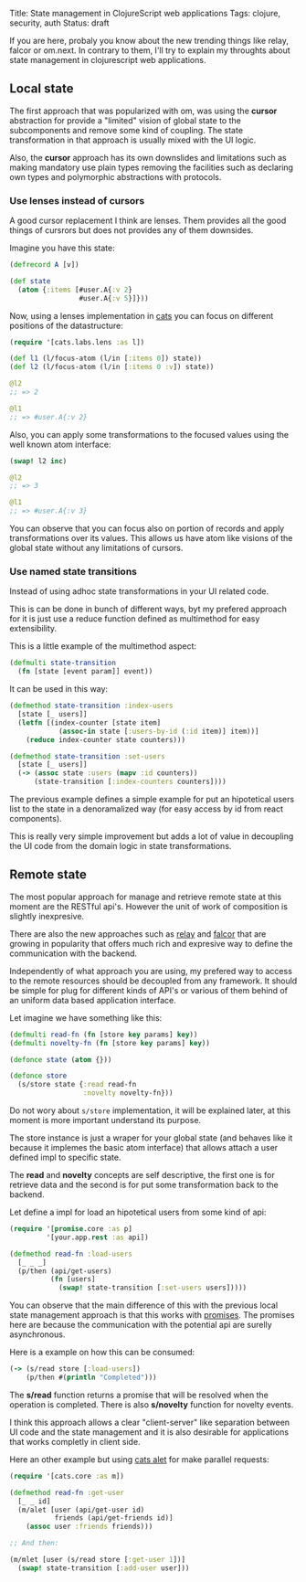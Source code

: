 Title: State management in ClojureScript web applications
Tags: clojure, security, auth
Status: draft

If you are here, probaly you know about the new trending things like relay,
falcor or om.next. In contrary to them, I'll try to explain my throughts about
state management in clojurescript web applications.


## Local state ##

The first approach that was popularized with om, was using the **cursor**
abstraction for provide a "limited" vision of global state to the subcomponents
and remove some kind of coupling. The state transformation in that approach
is usually mixed with the UI logic.

Also, the **cursor** approach has its own downslides and limitations such as
making mandatory use plain types removing the facilities such as declaring own
types and polymorphic abstractions with protocols.


### Use lenses instead of cursors ###

A good cursor replacement I think are lenses. Them provides all the good things
of cursrors but does not provides any of them downsides.

Imagine you have this state:

```clojure
(defrecord A [v])

(def state
  (atom {:items [#user.A{:v 2}
                 #user.A{:v 5}]}))
```

Now, using a lenses implementation in [cats][1] you can focus on different positions
of the datastructure:

```clojure
(require '[cats.labs.lens :as l])

(def l1 (l/focus-atom (l/in [:items 0]) state))
(def l2 (l/focus-atom (l/in [:items 0 :v]) state))

@l2
;; => 2

@l1
;; => #user.A{:v 2}
```

Also, you can apply some transformations to the focused values using the
well known atom interface:

```clojure
(swap! l2 inc)

@l2
;; => 3

@l1
;; => #user.A{:v 3}
```

You can observe that you can focus also on portion of records and apply
transformations over its values. This allows us have atom like visions of the
global state without any limitations of cursors.


### Use named state transitions ###

Instead of using adhoc state transformations in your UI related code.

This is can be done in bunch of different ways, byt my prefered approach for it
is just use a reduce function defined as multimethod for easy extensibility.

This is a little example of the multimethod aspect:

```clojure
(defmulti state-transition
  (fn [state [event param]] event))
```

It can be used in this way:

```clojure
(defmethod state-transition :index-users
  [state [_ users]]
  (letfn [(index-counter [state item]
            (assoc-in state [:users-by-id (:id item)] item))]
    (reduce index-counter state counters)))

(defmethod state-transition :set-users
  [state [_ users]]
  (-> (assoc state :users (mapv :id counters))
      (state-transition [:index-counters counters])))
```

The previous example defines a simple example for put an hipotetical
users list to the state in a denoramalized way (for easy access by id from
react components).


This is really very simple improvement but adds a lot of value in decoupling
the UI code from the domain logic in state transformations.


## Remote state ##

The most popular approach for manage and retrieve remote state at this moment
are the RESTful api's. However the unit of work of composition is slightly
inexpresive.

There are also the new approaches such as [relay][2] and [falcor][3] that are
growing in popularity that offers much rich and expresive way to define the
communication with the backend.

Independently of what approach you are using, my prefered way to access to the
remote resources should be decoupled from any framework. It should be simple
for plug for different kinds of API's or various of them behind of an uniform
data based application interface.

Let imagine we have something like this:

```clojure
(defmulti read-fn (fn [store key params] key))
(defmulti novelty-fn (fn [store key params] key))

(defonce state (atom {}))

(defonce store
  (s/store state {:read read-fn
                  :novelty novelty-fn}))
```

Do not wory about `s/store` implementation, it will be explained later, at this
moment is more important understand its purpose.

The store instance is just a wraper for your global state (and behaves like it
because it implemes the basic atom interface) that allows attach a user defined
impl to specific state.

The **read** and **novelty** concepts are self descriptive, the first one is
for retrieve data and the second is for put some transformation back to the
backend.

Let define a impl for load an hipotetical users from some kind of api:

```clojure
(require '[promise.core :as p]
         '[your.app.rest :as api])

(defmethod read-fn :load-users
  [_ _ _]
  (p/then (api/get-users)
          (fn [users]
            (swap! state-transition [:set-users users]))))
```

You can observe that the main difference of this with the previous local state
management approach is that this works with [promises][4]. The promises here are
because the communication with the potential api are surelly asynchronous.

Here is a example on how this can be consumed:

```clojure
(-> (s/read store [:load-users])
    (p/then #(println "Completed")))
```

The **s/read** function returns a promise that will be resolved when the operation
is completed. There is also **s/novelty** function for novelty events.

I think this approach allows a clear "client-server" like separation between UI
code and the state management and it is also desirable for applications that
works completly in client side.

Here an other example but using [cats alet][6] for make parallel requests:

```clojure
(require '[cats.core :as m])

(defmethod read-fn :get-user
  [_ _ id]
  (m/alet [user (api/get-user id)
           friends (api/get-friends id)]
    (assoc user :friends friends)))

;; And then:

(m/mlet [user (s/read store [:get-user 1])]
  (swap! state-transition [:add-user user]))
```

[1]: http://www.niwi.nz
[2]: http://www.niwi.nz
[3]: http://www.niwi.nz
[4]: http://www.niwi.nz
[5]: http://www.niwi.nz
[6]: http://www.niwi.nz

